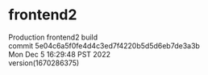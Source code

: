 # frontend2  
Production frontend2 build  
commit 5e04c6a5f0fe4d4c3ed7f4220b5d5d6eb7de3a3b  
Mon Dec 5 16:29:48 PST 2022  
version(1670286375)  
